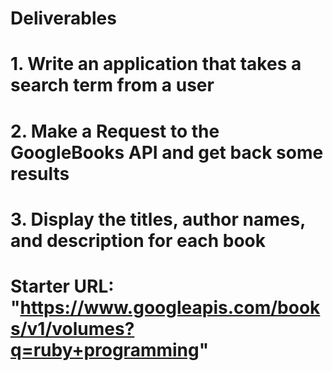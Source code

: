 # Deliverables
# 1. Write an application that takes a search term from a user
# 2. Make a Request to the GoogleBooks API and get back some results
# 3. Display the titles, author names, and description for each book

# Starter URL: "https://www.googleapis.com/books/v1/volumes?q=ruby+programming"
